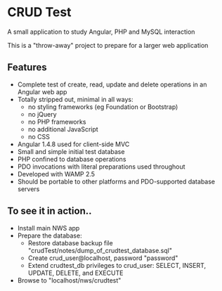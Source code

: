 # CRUD Test

A small application to study Angular, PHP and MySQL interaction

This is a "throw-away" project to prepare for a larger web application

## Features
- Complete test of create, read, update and delete operations in an Angular web app
- Totally stripped out, minimal in all ways:
    - no styling frameworks (eg Foundation or Bootstrap)
    - no jQuery
    - no PHP frameworks
    - no additional JavaScript
    - no CSS
- Angular 1.4.8 used for client-side MVC
- Small and simple initial test database
- PHP confined to database operations
- PDO invocations with literal preparations used throughout
- Developed with WAMP 2.5
- Should be portable to other platforms and PDO-supported database servers

## To see it in action..
- Install main NWS app
- Prepare the database:
    - Restore database backup file "crudTest/notes/dump_of_crudtest_database.sql"
    - Create crud_user@localhost, password "password"
    - Extend crudtest_db privileges to crud_user: SELECT, INSERT, UPDATE, DELETE, and EXECUTE
- Browse to "localhost/nws/crudtest"
